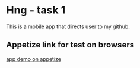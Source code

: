 # Hng - task 1

This is a mobile app that directs user to my github.

## Appetize link for test on browsers

[app demo on appetize](https://appetize.io/app/6cvd6hdbzx53ftzem5tmean6tq?device=pixel7pro&osVersion=13.0&scale=50)
